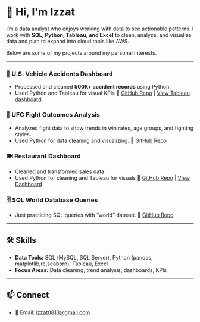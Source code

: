 # 👋 Hi, I'm Izzat

I’m a data analyst who enjoys working with data to see actionable patterns. I work with **SQL, Python, Tableau, and Excel** to clean, analyze, and visualize data and plan to expand into cloud tools like AWS.

Below are some of my projects around my personal interests. 

---


### 🚗 U.S. Vehicle Accidents Dashboard

* Processed and cleaned **500K+ accident records** using Python.
* Used Python and Tableau for visual KPIs
  🔗 [GitHub Repo](https://github.com/iz-02/Transportation-Accidents-Project/blob/main/README.md) | [View Tableau dashboard](https://public.tableau.com/app/profile/izzat.shuhratov/viz/Transportation_Accidents_Analysis/Dashboard1)

### 🥊 UFC Fight Outcomes Analysis

* Analyzed fight data to show trends in win rates, age groups, and fighting styles.
* Used Python for data cleaning and visualizing.
  🔗 [GitHub Repo](https://github.com/iz-02/UFC-Outcome_Project/blob/main/README.md)

### 🍽️ Restaurant Dashboard

* Cleaned and transformed sales data.
* Used Python for cleaning and Tableau for visuals
  🔗 [GitHub Repo](https://github.com/iz-02/restaurants-full-project/blob/main/README.md) | [View Dashboard](https://public.tableau.com/app/profile/izzat.shuhratov/viz/restaurant_project_17571920728020/Dashboard1?publish=yes)

### 🗄️ SQL World Database Queries

* Just practicing SQL queries with “world” dataset.
  🔗 [GitHub Repo](https://github.com/iz-02/sql-world-database?tab=readme-ov-file)

---

## 🛠️ Skills

* **Data Tools:** SQL (MySQL, SQL Server), Python (pandas, matplotlib,re,seaborn), Tableau, Excel
* **Focus Areas:** Data cleaning, trend analysis, dashboards, KPIs

---

## 📫 Connect
* 📧 Email: [izzat0813@gmail.com](mailto:izzat0813@gmail.com)

